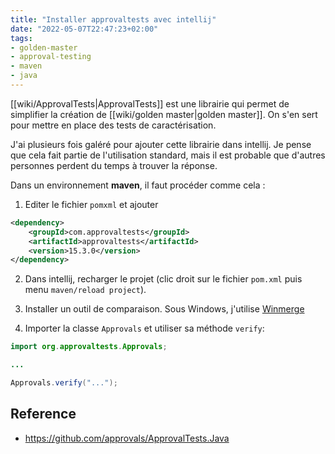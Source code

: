 ```yaml
---
title: "Installer approvaltests avec intellij"
date: "2022-05-07T22:47:23+02:00"
tags:
- golden-master
- approval-testing
- maven
- java
---
```

[[wiki/ApprovalTests|ApprovalTests]] est une librairie qui permet de simplifier la création de [[wiki/golden master|golden master]]. On s'en sert pour mettre en place des tests de caractérisation.

J'ai plusieurs fois galéré pour ajouter cette librairie dans intellij. Je pense que cela fait partie de l'utilisation standard, mais il est probable que d'autres personnes perdent du temps à trouver la réponse.

Dans un environnement **maven**, il faut procéder comme cela : 

1. Editer le fichier `pomxml` et ajouter 

```xml
<dependency>  
    <groupId>com.approvaltests</groupId>  
    <artifactId>approvaltests</artifactId>  
    <version>15.3.0</version>  
</dependency>
```

2. Dans intellij, recharger le projet (clic droit sur le fichier `pom.xml` puis menu `maven/reload project`).

3. Installer un outil de comparaison. Sous Windows, j'utilise [Winmerge](https://winmerge.org/?lang=fr)

4. Importer la classe `Approvals`  et utiliser sa méthode `verify`:

```java
import org.approvaltests.Approvals;

...

Approvals.verify("...");
```



## Reference
* https://github.com/approvals/ApprovalTests.Java

